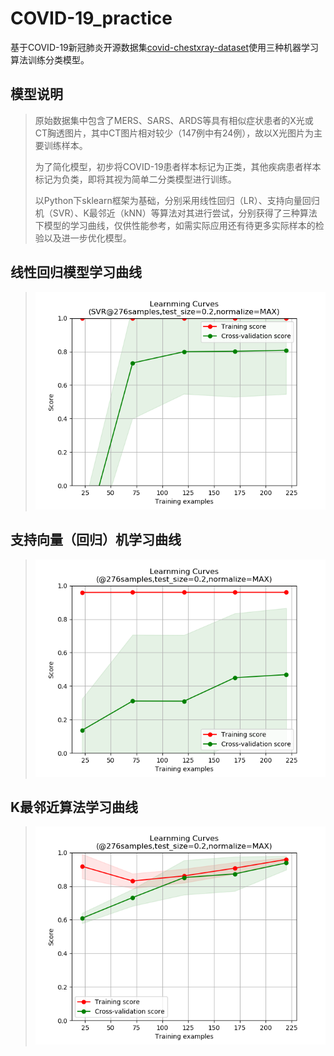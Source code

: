 # COVID-19_practice
基于COVID-19新冠肺炎开源数据集[covid-chestxray-dataset](https://github.com/ieee8023/covid-chestxray-dataset)使用三种机器学习算法训练分类模型。

## 模型说明
> 原始数据集中包含了MERS、SARS、ARDS等具有相似症状患者的X光或CT胸透图片，其中CT图片相对较少（147例中有24例），故以X光图片为主要训练样本。    
> 
> 为了简化模型，初步将COVID-19患者样本标记为正类，其他疾病患者样本标记为负类，即将其视为简单二分类模型进行训练。    
> 
> 以Python下sklearn框架为基础，分别采用线性回归（LR）、支持向量回归机（SVR）、K最邻近（kNN）等算法对其进行尝试，分别获得了三种算法下模型的学习曲线，仅供性能参考，如需实际应用还有待更多实际样本的检验以及进一步优化模型。

## 线性回归模型学习曲线
> ![COVID-19byLR.png](./COVID-19byLR.png)    

## 支持向量（回归）机学习曲线
> ![COVID-19bySVR(0.01gama).png](./COVID-19bySVR(0.01gama).png)    

## K最邻近算法学习曲线
> ![COVID-19bykNN.png](./COVID-19bykNN.png)    
